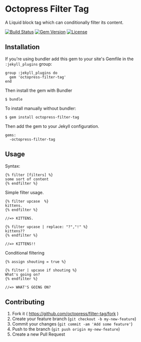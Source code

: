 # Octopress Filter Tag

A Liquid block tag which can conditionally filter its content.

[![Build Status](https://travis-ci.org/octopress/filter-tag.svg)](https://travis-ci.org/octopress/filter-tag)
[![Gem Version](http://img.shields.io/gem/v/octopress-filter-tag.svg)](https://rubygems.org/gems/octopress-filter-tag)
[![License](http://img.shields.io/:license-mit-blue.svg)](http://octopress.mit-license.org)

## Installation

If you're using bundler add this gem to your site's Gemfile in the `:jekyll_plugins` group:

    group :jekyll_plugins do
      gem 'octopress-filter-tag'
    end

Then install the gem with Bundler

    $ bundle

To install manually without bundler:

    $ gem install octopress-filter-tag

Then add the gem to your Jekyll configuration.

    gems:
      -octopress-filter-tag

## Usage

Syntax:

```
{% filter [filters] %}
some sort of content
{% endfilter %}
```

Simple filter usage.

```
{% filter upcase  %}
kittens.
{% endfilter %}     

//=> KITTENS.

{% filter upcase | replace: "?","!" %}
kittens??
{% endfilter %}     

//=> KITTENS!!
```

Conditional filtering

```
{% assign shouting = true %}

{% filter | upcase if shouting %}
What's going on?
{% endfilter %}

//=> WHAT'S GOING ON?
```

## Contributing

1. Fork it ( https://github.com/octopress/filter-tag/fork )
2. Create your feature branch (`git checkout -b my-new-feature`)
3. Commit your changes (`git commit -am 'Add some feature'`)
4. Push to the branch (`git push origin my-new-feature`)
5. Create a new Pull Request

